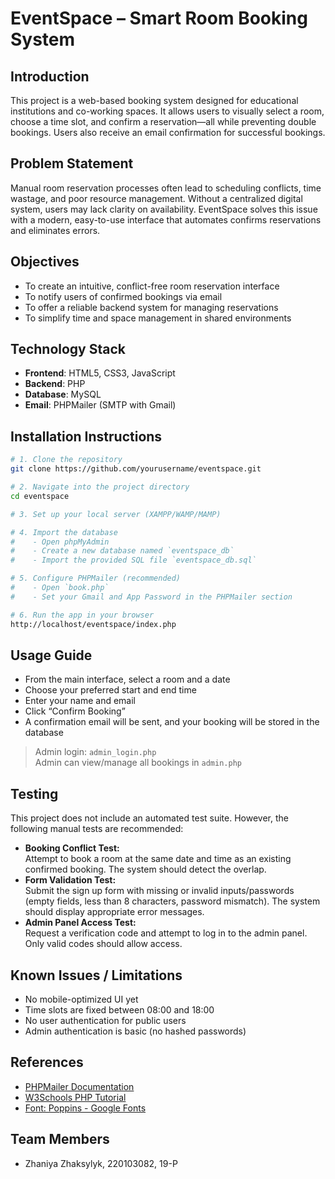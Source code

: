 # **EventSpace – Smart Room Booking System**

## **Introduction**  
This project is a web-based booking system designed for educational institutions and co-working spaces. It allows users to visually select a room, choose a time slot, and confirm a reservation—all while preventing double bookings. Users also receive an email confirmation for successful bookings.

## **Problem Statement**  
Manual room reservation processes often lead to scheduling conflicts, time wastage, and poor resource management. Without a centralized digital system, users may lack clarity on availability. EventSpace solves this issue with a modern, easy-to-use interface that automates confirms reservations and eliminates errors.

## **Objectives**  
- To create an intuitive, conflict-free room reservation interface  
- To notify users of confirmed bookings via email  
- To offer a reliable backend system for managing reservations  
- To simplify time and space management in shared environments  

## **Technology Stack**  
- **Frontend**: HTML5, CSS3, JavaScript  
- **Backend**: PHP  
- **Database**: MySQL  
- **Email**: PHPMailer (SMTP with Gmail)  

## **Installation Instructions**
```bash
# 1. Clone the repository
git clone https://github.com/yourusername/eventspace.git

# 2. Navigate into the project directory
cd eventspace

# 3. Set up your local server (XAMPP/WAMP/MAMP)

# 4. Import the database
#    - Open phpMyAdmin
#    - Create a new database named `eventspace_db`
#    - Import the provided SQL file `eventspace_db.sql`

# 5. Configure PHPMailer (recommended)
#    - Open `book.php`
#    - Set your Gmail and App Password in the PHPMailer section

# 6. Run the app in your browser
http://localhost/eventspace/index.php
```

## **Usage Guide**  
- From the main interface, select a room and a date  
- Choose your preferred start and end time  
- Enter your name and email  
- Click “Confirm Booking”  
- A confirmation email will be sent, and your booking will be stored in the database

> Admin login: `admin_login.php`  
> Admin can view/manage all bookings in `admin.php`

## **Testing**
This project does not include an automated test suite. However, the following manual tests are recommended:
- **Booking Conflict Test:**  
  Attempt to book a room at the same date and time as an existing confirmed booking. The system should detect the overlap.
- **Form Validation Test:**  
  Submit the sign up form with missing or invalid inputs/passwords (empty fields, less than 8 characters, password mismatch). The system should display appropriate error messages.
- **Admin Panel Access Test:**  
  Request a verification code and attempt to log in to the admin panel. Only valid codes should allow access.


## **Known Issues / Limitations**  
- No mobile-optimized UI yet  
- Time slots are fixed between 08:00 and 18:00  
- No user authentication for public users  
- Admin authentication is basic (no hashed passwords)

## **References**  
- [PHPMailer Documentation](https://github.com/PHPMailer/PHPMailer)  
- [W3Schools PHP Tutorial](https://www.w3schools.com/php/)  
- [Font: Poppins - Google Fonts](https://fonts.google.com/specimen/Poppins)  

## **Team Members**  
- Zhaniya Zhaksylyk, 220103082, 19-P  
